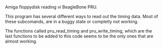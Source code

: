 Amiga floppydisk reading vi BeagleBone PRU.

This program has several different ways to read out the timing data.
Most of these subcomands, are in a buggy state or completly not working.

The functions called pru_read_timing and pru_write_timing, which are
the last functions to be added to this code seems to be the only ones
that are almost working.

